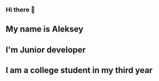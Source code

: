 <img sr="/.vs/Leshawolf/v17/Image.png" width="100px" lenght="100">

### Hi there 👋
## My name is Aleksey
## I'm Junior developer
## I am a college student in my third year
